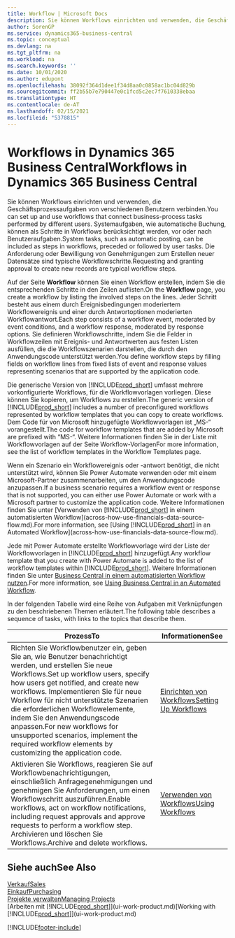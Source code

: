 ```yaml
---
title: Workflow | Microsoft Docs
description: Sie können Workflows einrichten und verwenden, die Geschäftsprozessaufgaben von verschiedenen Benutzern verbinden. Systemaufgaben, wie automatische Buchung, können als Schritte in Workflows berücksichtigt werden, vor oder nach Benutzeraufgaben. Die Anforderung oder Bewilligung von Genehmigungen zum Erstellen neuer Datensätze sind typische Workflowschritte.
author: SorenGP
ms.service: dynamics365-business-central
ms.topic: conceptual
ms.devlang: na
ms.tgt_pltfrm: na
ms.workload: na
ms.search.keywords: ''
ms.date: 10/01/2020
ms.author: edupont
ms.openlocfilehash: 38092f364d1dee1f34d8aa0c0858ac1bc04d829b
ms.sourcegitcommit: ff2b55b7e790447e0c1fcd5c2ec7f7610338ebaa
ms.translationtype: HT
ms.contentlocale: de-AT
ms.lasthandoff: 02/15/2021
ms.locfileid: "5378815"
---
```

# <a name="workflows-in-dynamics-365-business-central"></a><span data-ttu-id="15f9d-105">Workflows in Dynamics 365 Business Central</span><span class="sxs-lookup"><span data-stu-id="15f9d-105">Workflows in Dynamics 365 Business Central</span></span>

<span data-ttu-id="15f9d-106">Sie können Workflows einrichten und verwenden, die Geschäftsprozessaufgaben von verschiedenen Benutzern verbinden.</span><span class="sxs-lookup"><span data-stu-id="15f9d-106">You can set up and use workflows that connect business-process tasks performed by different users.</span></span> <span data-ttu-id="15f9d-107">Systemaufgaben, wie automatische Buchung, können als Schritte in Workflows berücksichtigt werden, vor oder nach Benutzeraufgaben.</span><span class="sxs-lookup"><span data-stu-id="15f9d-107">System tasks, such as automatic posting, can be included as steps in workflows, preceded or followed by user tasks.</span></span> <span data-ttu-id="15f9d-108">Die Anforderung oder Bewilligung von Genehmigungen zum Erstellen neuer Datensätze sind typische Workflowschritte.</span><span class="sxs-lookup"><span data-stu-id="15f9d-108">Requesting and granting approval to create new records are typical workflow steps.</span></span>  

 <span data-ttu-id="15f9d-109">Auf der Seite **Workflow** können Sie einen Workflow erstellen, indem Sie die entsprechenden Schritte in den Zeilen auflisten.</span><span class="sxs-lookup"><span data-stu-id="15f9d-109">On the **Workflow** page, you create a workflow by listing the involved steps on the lines.</span></span> <span data-ttu-id="15f9d-110">Jeder Schritt besteht aus einem durch Ereignisbedingungen moderiertem Workflowereignis und einer durch Antwortoptionen moderierten Workflowantwort.</span><span class="sxs-lookup"><span data-stu-id="15f9d-110">Each step consists of a workflow event, moderated by event conditions, and a workflow response, moderated by response options.</span></span> <span data-ttu-id="15f9d-111">Sie definieren Workflowschritte, indem Sie die Felder in Workflowzeilen mit Ereignis- und Antwortwerten aus festen Listen ausfüllen, die die Workflowszenarien darstellen, die durch den Anwendungscode unterstützt werden.</span><span class="sxs-lookup"><span data-stu-id="15f9d-111">You define workflow steps by filling fields on workflow lines from fixed lists of event and response values representing scenarios that are supported by the application code.</span></span>  

 <span data-ttu-id="15f9d-112">Die generische Version von [!INCLUDE[prod_short](includes/prod_short.md)] umfasst mehrere vorkonfigurierte Workflows, für die Workflowvorlagen vorliegen. Diese können Sie kopieren, um Workflows zu erstellen.</span><span class="sxs-lookup"><span data-stu-id="15f9d-112">The generic version of [!INCLUDE[prod_short](includes/prod_short.md)] includes a number of preconfigured workflows represented by workflow templates that you can copy to create workflows.</span></span> <span data-ttu-id="15f9d-113">Dem Code für von Microsoft hinzugefügte Workflowvorlagen ist „MS-“ vorangestellt.</span><span class="sxs-lookup"><span data-stu-id="15f9d-113">The code for workflow templates that are added by Microsoft are prefixed with “MS-“.</span></span> <span data-ttu-id="15f9d-114">Weitere Informationen finden Sie in der Liste mit Workflowvorlagen auf der Seite Workflow-Vorlagen</span><span class="sxs-lookup"><span data-stu-id="15f9d-114">For more information, see the list of workflow templates in the Workflow Templates page.</span></span>  

 <span data-ttu-id="15f9d-115">Wenn ein Szenario ein Workflowereignis oder -antwort benötigt, die nicht unterstützt wird, können Sie Power Automate verwenden oder mit einem Microsoft-Partner zusammenarbeiten, um den Anwendungscode anzupassen.</span><span class="sxs-lookup"><span data-stu-id="15f9d-115">If a business scenario requires a workflow event or response that is not supported, you can either use Power Automate or work with a Microsoft partner to customize the application code.</span></span> <span data-ttu-id="15f9d-116">Weitere Informationen finden Sie unter [Verwenden von [!INCLUDE[prod_short](includes/prod_short.md)] in einem automatisierten Workflow](across-how-use-financials-data-source-flow.md).</span><span class="sxs-lookup"><span data-stu-id="15f9d-116">For more information, see [Using [!INCLUDE[prod_short](includes/prod_short.md)] in an Automated Workflow](across-how-use-financials-data-source-flow.md).</span></span>

<span data-ttu-id="15f9d-117">Jede mit Power Automate erstellte Workflowvorlage wird der Liste der Workflowvorlagen in [!INCLUDE[prod_short](includes/prod_short.md)] hinzugefügt.</span><span class="sxs-lookup"><span data-stu-id="15f9d-117">Any workflow template that you create with Power Automate is added to the list of workflow templates within [!INCLUDE[prod_short](includes/prod_short.md)].</span></span> <span data-ttu-id="15f9d-118">Weitere Informationen finden Sie unter [Business Central in einem automatisierten Workflow nutzen](across-how-use-financials-data-source-flow.md).</span><span class="sxs-lookup"><span data-stu-id="15f9d-118">For more information, see [Using Business Central in an Automated Workflow](across-how-use-financials-data-source-flow.md).</span></span>  

 <span data-ttu-id="15f9d-119">In der folgenden Tabelle wird eine Reihe von Aufgaben mit Verknüpfungen zu den beschriebenen Themen erläutert.</span><span class="sxs-lookup"><span data-stu-id="15f9d-119">The following table describes a sequence of tasks, with links to the topics that describe them.</span></span>  

|<span data-ttu-id="15f9d-120">**Prozess**</span><span class="sxs-lookup"><span data-stu-id="15f9d-120">**To**</span></span>|<span data-ttu-id="15f9d-121">**Informationen**</span><span class="sxs-lookup"><span data-stu-id="15f9d-121">**See**</span></span>|  
|------------|-------------|  
|<span data-ttu-id="15f9d-122">Richten Sie Workflowbenutzer ein, geben Sie an, wie Benutzer benachrichtigt werden, und erstellen Sie neue Workflows.</span><span class="sxs-lookup"><span data-stu-id="15f9d-122">Set up workflow users, specify how users get notified, and create new workflows.</span></span> <span data-ttu-id="15f9d-123">Implementieren Sie für neue Workflow für nicht unterstützte Szenarien die erforderlichen Workflowelemente, indem Sie den Anwendungscode anpassen.</span><span class="sxs-lookup"><span data-stu-id="15f9d-123">For new workflows for unsupported scenarios, implement the required workflow elements by customizing the application code.</span></span>|[<span data-ttu-id="15f9d-124">Einrichten von Workflows</span><span class="sxs-lookup"><span data-stu-id="15f9d-124">Setting Up Workflows</span></span>](across-set-up-workflows.md)|  
|<span data-ttu-id="15f9d-125">Aktivieren Sie Workflows, reagieren Sie auf Workflowbenachrichtigungen, einschließlich Anfragegenehmigungen und genehmigen Sie Anforderungen, um einen Workflowschritt auszuführen.</span><span class="sxs-lookup"><span data-stu-id="15f9d-125">Enable workflows, act on workflow notifications, including request approvals and approve requests to perform a workflow step.</span></span> <span data-ttu-id="15f9d-126">Archivieren und löschen Sie Workflows.</span><span class="sxs-lookup"><span data-stu-id="15f9d-126">Archive and delete workflows.</span></span>|[<span data-ttu-id="15f9d-127">Verwenden von Workflows</span><span class="sxs-lookup"><span data-stu-id="15f9d-127">Using Workflows</span></span>](across-use-workflows.md)|  

## <a name="see-also"></a><span data-ttu-id="15f9d-128">Siehe auch</span><span class="sxs-lookup"><span data-stu-id="15f9d-128">See Also</span></span>

[<span data-ttu-id="15f9d-129">Verkauf</span><span class="sxs-lookup"><span data-stu-id="15f9d-129">Sales</span></span>](sales-manage-sales.md)  
[<span data-ttu-id="15f9d-130">Einkauf</span><span class="sxs-lookup"><span data-stu-id="15f9d-130">Purchasing</span></span>](purchasing-manage-purchasing.md)  
[<span data-ttu-id="15f9d-131">Projekte verwalten</span><span class="sxs-lookup"><span data-stu-id="15f9d-131">Managing Projects</span></span>](projects-manage-projects.md)  
<span data-ttu-id="15f9d-132">[Arbeiten mit [!INCLUDE[prod_short](includes/prod_short.md)]](ui-work-product.md)</span><span class="sxs-lookup"><span data-stu-id="15f9d-132">[Working with [!INCLUDE[prod_short](includes/prod_short.md)]](ui-work-product.md)</span></span>  


[!INCLUDE[footer-include](includes/footer-banner.md)]